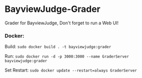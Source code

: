 # BayviewJudge-Grader
Grader for BayviewJudge, Don't forget to run a Web UI!


### Docker:

Build: `sudo docker build . -t bayviewjudge:grader`

Run: `sudo docker run -d -p 3000:3000 --name GraderServer bayviewjudge:grader`

Set Restart: `sudo docker update --restart=always GraderServer`
